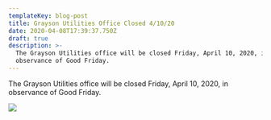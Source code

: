 ```yaml
---
templateKey: blog-post
title: Grayson Utilities Office Closed 4/10/20
date: 2020-04-08T17:39:37.750Z
draft: true
description: >-
  The Grayson Utilities office will be closed Friday, April 10, 2020, in
  observance of Good Friday.
---
```

The Grayson Utilities office will be closed Friday, April 10, 2020, in observance of Good Friday.

![](/img/he-lives.jpg)
